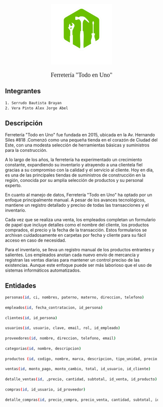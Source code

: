 <p align="center">
  <a href="http://nestjs.com/" target="blank"><img src="images/logo.png" width="200" alt="Nest Logo" /></a>
</p>

[circleci-image]: https://img.shields.io/circleci/build/github/nestjs/nest/master?token=abc123def456
[circleci-url]: https://circleci.com/gh/nestjs/nest

  <p align="center" style="font-family: impact; font-size: 20px">Ferretería "Todo en Uno"</p>

## Integrantes

```bash
1. Serrudo Bautista Brayan
2. Vera Pinto Alex Jorge Abel
```

## Descripción

Ferretería "Todo en Uno" fue fundada en 2015, ubicada en la Av. Hernando Siles #818 .Comenzó como una pequeña tienda en el corazón de Ciudad del Este, con una modesta selección de herramientas básicas y suministros para la construcción.

A lo largo de los años, la ferretería ha experimentado un crecimiento constante, expandiendo su inventario y atrayendo a una clientela fiel gracias a su compromiso con la calidad y el servicio al cliente. Hoy en día, es una de las principales tiendas de suministros de construcción en la región, conocida por su amplia selección de productos y su personal experto.

En cuanto al manejo de datos, Ferretería "Todo en Uno" ha optado por un enfoque principalmente manual. A pesar de los avances tecnológicos, mantiene un registro detallado y preciso de todas las transacciones y el inventario.

Cada vez que se realiza una venta, los empleados completan un formulario de papel que incluye detalles como el nombre del cliente, los productos comprados, el precio y la fecha de la transacción. Estos formularios se archivan cuidadosamente en carpetas por fecha y cliente para su fácil acceso en caso de necesidad.

Para el inventario, se lleva un registro manual de los productos entrantes y salientes. Los empleados anotan cada nuevo envío de mercancía y registran las ventas diarias para mantener un control preciso de las existencias. Aunque este enfoque puede ser más laborioso que el uso de sistemas informáticos automatizados.

## Entidades

```bash
personas(id, ci, nombres, paterno, materno, direccion, telefono)

empleados(id, fecha_contratacion, id_persona)

clientes(id, id_persona)

usuarios(id, usuario, clave, email, rol, id_empleado)

proveedores(id, nombre, direccion, telefono, email)

categorias(id, nombre, descripcion)

productos (id, codigo, nombre, marca, descripcion, tipo_unidad, precio, stock, id_categoria)

ventas(id, monto_pago, monto_cambio, total, id_usuario, id_cliente)

detalle_ventas(id, ,precio, cantidad, subtotal, id_venta, id_producto)

compras(id, id_usuario, id_proveedor)

detalle_compras(id, precio_compra, precio_venta, cantidad, subtotal, id_compra, id_producto)
```

